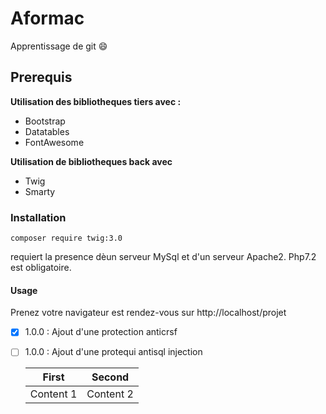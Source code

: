 # Aformac
Apprentissage de git :smile:

## Prerequis
**Utilisation des bibliotheques tiers avec :**
* Bootstrap
* Datatables
* FontAwesome

**Utilisation de bibliotheques back avec**
* Twig
* Smarty

### Installation
```shell
composer require twig:3.0
```

requiert la presence dèun serveur MySql et d'un serveur Apache2.
Php7.2 est obligatoire.

#### Usage

Prenez votre navigateur est rendez-vous sur http://localhost/projet

- [x] 1.0.0 : Ajout d'une protection anticrsf 
- [ ] 1.0.0 : Ajout d'une protequi antisql injection

  First | Second
  ------|-------
  Content 1 | Content 2
